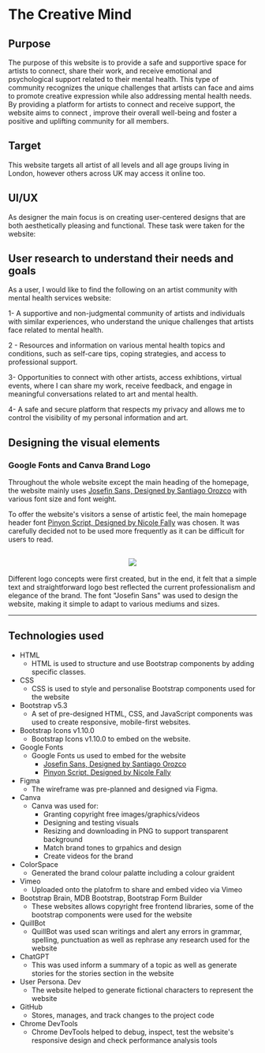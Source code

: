 # The Creative Mind 

## Purpose 
The purpose of this website is to provide a safe and supportive space for artists to connect, share their work, and receive emotional and psychological support related to their mental health. This type of community recognizes the unique challenges that artists can face and aims to promote creative expression while also addressing mental health needs. By providing a platform for artists to connect and receive support, the website aims to connect , improve their overall well-being and foster a positive and uplifting community for all members.

## Target
This website targets all artist of all levels and all age groups living in London, however others across UK may access it online too. 

## UI/UX

As designer the main focus is on creating user-centered designs that are both aesthetically pleasing and functional. These task were taken for the website:

##  User research to understand their needs and goals 

As a user, I would like to find the following on an artist community with mental health services website:

 1- A supportive and non-judgmental community of artists and individuals with similar experiences, who understand the unique challenges that artists face related to mental health.

2 - Resources and information on various mental health topics and conditions, such as self-care tips, coping strategies, and access to professional support.

3- Opportunities to connect with other artists, access exhibtions, virtual events, where I can share my work, receive feedback, and engage in meaningful conversations related to art and mental health.

4- A safe and secure platform that respects my privacy and allows me to control the visibility of my personal information and art.

## Designing the visual elements

### Google Fonts and Canva Brand Logo 

Throughout the whole website except the main heading of the homepage, the website mainly uses [Josefin Sans, Designed by Santiago Orozco](https://fonts.google.com/specimen/Josefin+Sans) with various font size and font weight. 

To offer the website's visitors a sense of artistic feel, the main homepage header font [Pinyon Script, Designed by Nicole Fally](https://fonts.google.com/specimen/Pinyon+Script) was chosen. It was carefully decided not to be used more frequently as it can be difficult for users to read. 

<h2 align="center"><img src="/workspace/artistmentalhealth/assets/docs/font-logo.jpg"></h2>

Different logo concepts were first created, but in the end, it felt that a simple text and straightforward logo best reflected the current professionalism and elegance of the brand. The font "Josefin Sans" was used to design the website, making it simple to adapt to various mediums and sizes. 

***



























## Technologies used

- HTML
    - HTML is used to structure and use Bootstrap components by adding specific classes.
- CSS
    - CSS is used to style and personalise Bootstrap components used for the website
- Bootstrap v5.3
    - A set of pre-designed HTML, CSS, and JavaScript components was used to create responsive, mobile-first websites.
- Bootstrap Icons v1.10.0
    - Bootstrap Icons v1.10.0 to embed on the website.
- Google Fonts
    - Google Fonts us used to embed for the website
        - [Josefin Sans, Designed by Santiago Orozco](https://fonts.google.com/specimen/Josefin+Sans)
        - [Pinyon Script, Designed by Nicole Fally](https://fonts.google.com/specimen/Pinyon+Script)
- Figma
    - The wireframe was pre-planned and designed via Figma. 
- Canva 
    - Canva was used for: 
      - Granting copyright free images/graphics/videos
      - Designing and testing visuals 
      - Resizing and downloading in PNG to support transparent background
      - Match brand tones to grpahics and design 
      - Create videos for the brand 
- ColorSpace 
    - Generated the brand colour palatte including a colour graident 
- Vimeo 
    - Uploaded onto the platofrm to share and embed video via Vimeo 
- Bootstrap Brain, MDB Bootstrap, Bootstrap Form Builder
    - These websites allows copyright free frontend libraries, some of the bootstrap components were used for the website
- QuillBot 
    - QuillBot was used scan writings and alert any errors in grammar, spelling, punctuation as well as rephrase any research used for the website
- ChatGPT 
    - This was used inform a summary of a topic as well as generate stories for the stories section in the website
- User Persona. Dev
    - The website helped to generate fictional characters to represent the website
- GitHub 
    - Stores, manages, and track changes to the project code
- Chrome DevTools
    - Chrome DevTools helped to debug, inspect, test the website's responsive design and check performance analysis tools


 

